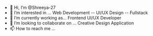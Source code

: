 - 👋 Hi, I’m @Shreeya-27
- 👀 I’m interested in ... Web Development -- UI/UX Design -- Fullstack 
- 🌱 I’m currently working as... Frontend UI/UX Developer  
- 💞️ I’m looking to collaborate on ... Creative Design Application
- 📫 How to reach me ... 

<!---
Shreeya-27/Shreeya-27 is a ✨ special ✨ repository because its `README.md` (this file) appears on your GitHub profile.
You can click the Preview link to take a look at your changes.
--->

